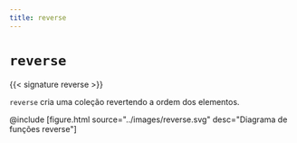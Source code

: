 ```yaml
---
title: reverse
---
```


# `reverse`

{{< signature reverse >}}

`reverse` cria uma coleção revertendo a ordem dos elementos.

@include [figure.html source="../images/reverse.svg" desc="Diagrama de funções reverse"]
